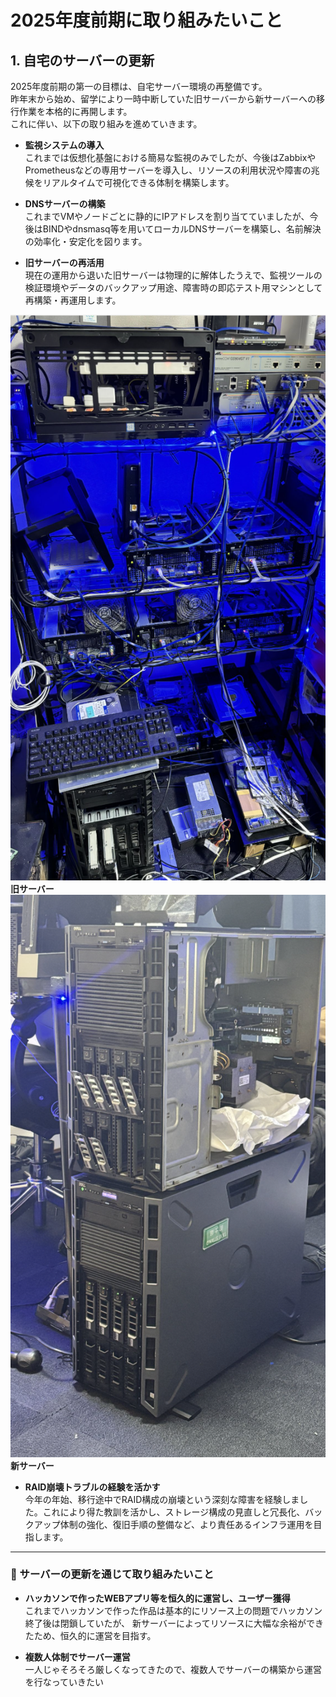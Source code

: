 # 2025年度前期に取り組みたいこと

## 1. 自宅のサーバーの更新

2025年度前期の第一の目標は、自宅サーバー環境の再整備です。  
昨年末から始め、留学により一時中断していた旧サーバーから新サーバーへの移行作業を本格的に再開します。  
これに伴い、以下の取り組みを進めていきます。

- **監視システムの導入**  
  これまでは仮想化基盤における簡易な監視のみでしたが、今後はZabbixやPrometheusなどの専用サーバーを導入し、リソースの利用状況や障害の兆候をリアルタイムで可視化できる体制を構築します。

- **DNSサーバーの構築**  
  これまでVMやノードごとに静的にIPアドレスを割り当てていましたが、今後はBINDやdnsmasq等を用いてローカルDNSサーバーを構築し、名前解決の効率化・安定化を図ります。

- **旧サーバーの再活用**  
  現在の運用から退いた旧サーバーは物理的に解体したうえで、監視ツールの検証環境やデータのバックアップ用途、障害時の即応テスト用マシンとして再構築・再運用します。

![alt text](image.png)
**旧サーバー** 
![alt text](image-1.png)
**新サーバー** 

- **RAID崩壊トラブルの経験を活かす**  
  今年の年始、移行途中でRAID構成の崩壊という深刻な障害を経験しました。これにより得た教訓を活かし、ストレージ構成の見直しと冗長化、バックアップ体制の強化、復旧手順の整備など、より責任あるインフラ運用を目指します。

---

### 📝 サーバーの更新を通じて取り組みたいこと

- **ハッカソンで作ったWEBアプリ等を恒久的に運営し、ユーザー獲得**  
これまでハッカソンで作った作品は基本的にリソース上の問題でハッカソン終了後は閉鎖していたが、
新サーバーによってリソースに大幅な余裕ができたため、恒久的に運営を目指す。

- **複数人体制でサーバー運営**  
一人じゃそろそろ厳しくなってきたので、複数人でサーバーの構築から運営を行なっていきたい